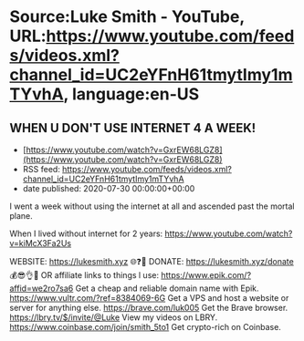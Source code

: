 # Source:Luke Smith - YouTube, URL:https://www.youtube.com/feeds/videos.xml?channel_id=UC2eYFnH61tmytImy1mTYvhA, language:en-US

## WHEN U DON'T USE INTERNET 4 A WEEK!
 - [https://www.youtube.com/watch?v=GxrEW68LGZ8](https://www.youtube.com/watch?v=GxrEW68LGZ8)
 - RSS feed: https://www.youtube.com/feeds/videos.xml?channel_id=UC2eYFnH61tmytImy1mTYvhA
 - date published: 2020-07-30 00:00:00+00:00

I went a week without using the internet at all and ascended past the mortal plane.

When I lived without internet for 2 years:
https://www.youtube.com/watch?v=kiMcX3Fa2Us

WEBSITE: https://lukesmith.xyz 🌐❓🔎
DONATE: https://lukesmith.xyz/donate 💰😎👌💯
OR affiliate links to things l use:
https://www.epik.com/?affid=we2ro7sa6 Get a cheap and reliable domain name with Epik.
https://www.vultr.com/?ref=8384069-6G Get a VPS and host a website or server for anything else.
https://brave.com/luk005 Get the Brave browser.
https://lbry.tv/$/invite/@Luke View my videos on LBRY.
https://www.coinbase.com/join/smith_5to1 Get crypto-rich on Coinbase.

